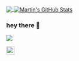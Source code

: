 <a href="https://github.com/murilera/murilera">
  <img align="center" src="https://github-readme-stats.vercel.app/api/top-langs/?username=murilera&hide=java,html,tex&title_color=ffffff&text_color=c9cacc&icon_color=2bbc8a&bg_color=1d1f21&langs_count=3" />
</a>
<a href="https://github.com/murilera/murilera">
  <img align="center" src="https://github-readme-stats.vercel.app/api?username=murilera&show_icons=true&line_height=27&count_private=true&title_color=ffffff&text_color=c9cacc&icon_color=2bbc8a&bg_color=1d1f21" alt="Martin's GitHub Stats" />
</a>


### hey there 👋


![](https://visitor-badge.glitch.me/badge?page_id=abhisheknaiidu.abhisheknaiidu)


<!--
**murilera/murilera** is a ✨ _special_ ✨ repository because its `README.md` (this file) appears on your GitHub profile.

Here are some ideas to get you started:

- 🔭 I’m currently working on ...
- 🌱 I’m currently learning ...
- 👯 I’m looking to collaborate on ...
- 🤔 I’m looking for help with ...
- 💬 Ask me about ...
- 📫 How to reach me: ...
- 😄 Pronouns: ...
- ⚡ Fun fact: ...
-->

<a href="https://www.linkedin.com/in/murilorodegheri/">
  <img align="left" alt="Murilo's LinkedIN" width="22px" src="https://raw.githubusercontent.com/peterthehan/peterthehan/master/assets/linkedin.svg" />
</a>
